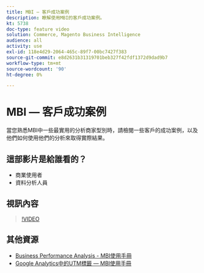 ```yaml
---
title: MBI — 客戶成功案例
description: 瞭解使用MBI的客戶成功案例。
kt: 5738
doc-type: feature video
solution: Commerce, Magento Business Intelligence
audience: all
activity: use
exl-id: 118e4d29-2064-465c-89f7-00bc7427f383
source-git-commit: e8d2631b31319701beb327f42fdf1372d9dad9b7
workflow-type: tm+mt
source-wordcount: '90'
ht-degree: 0%

---
```


# MBI — 客戶成功案例

當您熟悉MBI中一些最實用的分析商家型別時，請檢閱一些客戶的成功案例，以及他們如何使用他們的分析來取得實際結果。

## 這部影片是給誰看的？

- 商業使用者
- 資料分析人員

## 視訊內容

>[!VIDEO](https://video.tv.adobe.com/v/35992?quality=12&learn=on)

## 其他資源

- [Business Performance Analysis - MBI使用手冊](https://experienceleague.adobe.com/docs/commerce-business-intelligence/mbi/analyze/customers/rfm-analysis.html)
- [Google Analytics中的UTM標籤 — MBI使用手冊](https://experienceleague.adobe.com/docs/commerce-business-intelligence/mbi/best-practices/data/utm-tagging-google.html)
